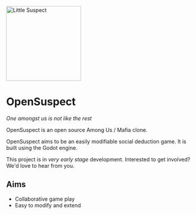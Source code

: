 <img alt="Little Suspect" src="ttps://github.com/moxvallix/opensuspect/blob/main/source/images/suspect.png?raw=true" width="200" />

# OpenSuspect

*One amongst us is not like the rest*

OpenSuspect is an open source Among Us / Mafia clone.

OpenSuspect aims to be an easily modifiable social deduction game.
It is built using the Godot engine.

This project is in *very early stage* development.
Interested to get involved? We'd love to hear from you.

## Aims

* Collaborative game play
* Easy to modify and extend
